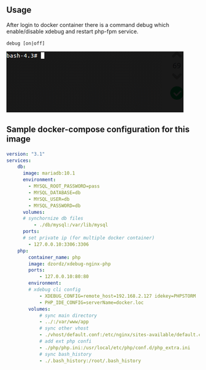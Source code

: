 ## Usage
After login to docker container there is a command debug which enable/disable xdebug and restart php-fpm service. 
```nashorn js
debug [on|off]
```
![Example usage](doc/example.gif "Exammple")

## Sample docker-compose configuration for this image
```yaml
version: "3.1"
services:
    db:
      image: mariadb:10.1
      environment:
        - MYSQL_ROOT_PASSWORD=pass
        - MYSQL_DATABASE=db
        - MYSQL_USER=db
        - MYSQL_PASSWORD=db
      volumes:
      # synchornize db files
          - ./db/mysql:/var/lib/mysql
      ports:
      # set private ip (for multiple docker container)
        - 127.0.0.10:3306:3306
    php:
        container_name: php
        image: dzordz/xdebug-nginx-php
        ports:
            - 127.0.0.10:80:80
        environment:
        # xdebug cli config
            - XDEBUG_CONFIG=remote_host=192.168.2.127 idekey=PHPSTORM
            - PHP_IDE_CONFIG=serverName=docker.loc
        volumes:
            # sync main directory
            - ../:/var/www/app
            # sync other vhost
            - ./vhost/default.conf:/etc/nginx/sites-available/default.conf
            # add ext php confi
            - ./php/php.ini:/usr/local/etc/php/conf.d/php_extra.ini
            # sync bash_history
            - ./.bash_history:/root/.bash_history
```